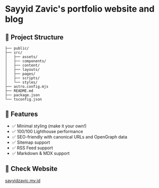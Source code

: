 # Sayyid Zavic's portfolio website and blog

## 🚀 Project Structure

```text
├── public/
├── src/
│   ├── assets/
│   ├── components/
│   ├── content/
│   ├── layouts/
│   ├── pages/
│   ├── scripts/
│   └── styles/
├── astro.config.mjs
├── README.md
├── package.json
└── tsconfig.json
```

## 🚀 Features

- ✅ Minimal styling (make it your own!)
- ✅ 100/100 Lighthouse performance
- ✅ SEO-friendly with canonical URLs and OpenGraph data
- ✅ Sitemap support
- ✅ RSS Feed support
- ✅ Markdown & MDX support

## 👀 Check Website

[sayyidzavic.my.id](https://sayyidzavic.my.id)
